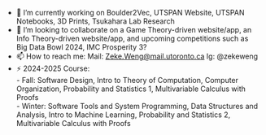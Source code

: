 - 🔭 I’m currently working on Boulder2Vec, UTSPAN Website, UTSPAN Notebooks, 3D Prints, Tsukahara Lab Research
- 👯 I’m looking to collaborate on a Game Theory-driven website/app, an Info Theory-driven website/app, and upcoming competitions such as Big Data Bowl 2024, IMC Prosperity 3?
- 📫 How to reach me: Mail: Zeke.Weng@mail.utoronto.ca Ig: @zekeweng
- ⚡ 2024-2025 Course: \
      - Fall: Software Design, Intro to Theory of Computation, Computer Organization, Probability and Statistics 1, Multivariable Calculus with Proofs \
      - Winter: Software Tools and System Programming, Data Structures and Analysis, Intro to Machine Learning, Probability and Statistics 2, Multivariable Calculus with Proofs
